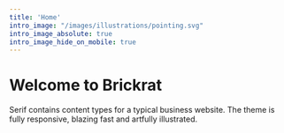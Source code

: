```yaml
---
title: 'Home'
intro_image: "/images/illustrations/pointing.svg"
intro_image_absolute: true
intro_image_hide_on_mobile: true
---
```


# Welcome to Brickrat

Serif contains content types for a typical business website. The theme is fully responsive, blazing fast and artfully illustrated.

